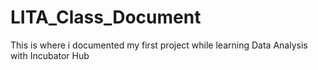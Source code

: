 # LITA_Class_Document
This is where i documented my first project while learning Data Analysis with Incubator Hub
